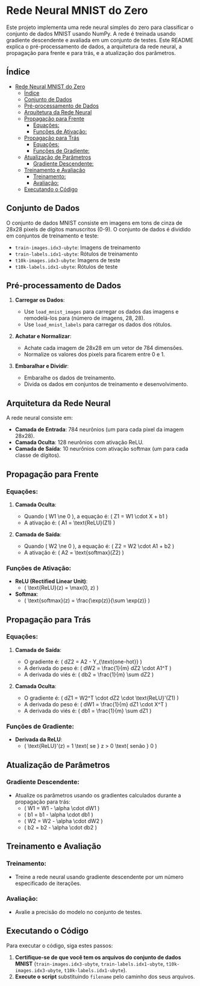 # Rede Neural MNIST do Zero

Este projeto implementa uma rede neural simples do zero para classificar o conjunto de dados MNIST usando NumPy. A rede é treinada usando gradiente descendente e avaliada em um conjunto de testes. Este README explica o pré-processamento de dados, a arquitetura da rede neural, a propagação para frente e para trás, e a atualização dos parâmetros.

## Índice

- [Rede Neural MNIST do Zero](#rede-neural-mnist-do-zero)
  - [Índice](#índice)
  - [Conjunto de Dados](#conjunto-de-dados)
  - [Pré-processamento de Dados](#pré-processamento-de-dados)
  - [Arquitetura da Rede Neural](#arquitetura-da-rede-neural)
  - [Propagação para Frente](#propagação-para-frente)
    - [Equações:](#equações)
    - [Funções de Ativação:](#funções-de-ativação)
  - [Propagação para Trás](#propagação-para-trás)
    - [Equações:](#equações-1)
    - [Funções de Gradiente:](#funções-de-gradiente)
  - [Atualização de Parâmetros](#atualização-de-parâmetros)
    - [Gradiente Descendente:](#gradiente-descendente)
  - [Treinamento e Avaliação](#treinamento-e-avaliação)
    - [Treinamento:](#treinamento)
    - [Avaliação:](#avaliação)
  - [Executando o Código](#executando-o-código)

## Conjunto de Dados

O conjunto de dados MNIST consiste em imagens em tons de cinza de 28x28 pixels de dígitos manuscritos (0-9). O conjunto de dados é dividido em conjuntos de treinamento e teste:

- `train-images.idx3-ubyte`: Imagens de treinamento
- `train-labels.idx1-ubyte`: Rótulos de treinamento
- `t10k-images.idx3-ubyte`: Imagens de teste
- `t10k-labels.idx1-ubyte`: Rótulos de teste

## Pré-processamento de Dados

1. **Carregar os Dados**:

   - Use `load_mnist_images` para carregar os dados das imagens e remodelá-los para (número de imagens, 28, 28).
   - Use `load_mnist_labels` para carregar os dados dos rótulos.

2. **Achatar e Normalizar**:

   - Achate cada imagem de 28x28 em um vetor de 784 dimensões.
   - Normalize os valores dos pixels para ficarem entre 0 e 1.

3. **Embaralhar e Dividir**:
   - Embaralhe os dados de treinamento.
   - Divida os dados em conjuntos de treinamento e desenvolvimento.

## Arquitetura da Rede Neural

A rede neural consiste em:

- **Camada de Entrada**: 784 neurônios (um para cada pixel da imagem 28x28).
- **Camada Oculta**: 128 neurônios com ativação ReLU.
- **Camada de Saída**: 10 neurônios com ativação softmax (um para cada classe de dígitos).

## Propagação para Frente

### Equações:

1. **Camada Oculta**:

   - Quando \( W1 \ne 0 \), a equação é: \( Z1 = W1 \cdot X + b1 \)
   - A ativação é: \( A1 = \text{ReLU}(Z1) \)

2. **Camada de Saída**:
   - Quando \( W2 \ne 0 \), a equação é: \( Z2 = W2 \cdot A1 + b2 \)
   - A ativação é: \( A2 = \text{softmax}(Z2) \)

### Funções de Ativação:

- **ReLU (Rectified Linear Unit)**:
  - \( \text{ReLU}(z) = \max(0, z) \)
- **Softmax**:
  - \( \text{softmax}(z) = \frac{\exp(z)}{\sum \exp(z)} \)

## Propagação para Trás

### Equações:

1. **Camada de Saída**:

   - O gradiente é: \( dZ2 = A2 - Y\_{\text{one-hot}} \)
   - A derivada do peso é: \( dW2 = \frac{1}{m} dZ2 \cdot A1^T \)
   - A derivada do viés é: \( db2 = \frac{1}{m} \sum dZ2 \)

2. **Camada Oculta**:
   - O gradiente é: \( dZ1 = W2^T \cdot dZ2 \cdot \text{ReLU}'(Z1) \)
   - A derivada do peso é: \( dW1 = \frac{1}{m} dZ1 \cdot X^T \)
   - A derivada do viés é: \( db1 = \frac{1}{m} \sum dZ1 \)

### Funções de Gradiente:

- **Derivada da ReLU**:
  - \( \text{ReLU}'(z) = 1 \text{ se } z > 0 \text{ senão } 0 \)

## Atualização de Parâmetros

### Gradiente Descendente:

- Atualize os parâmetros usando os gradientes calculados durante a propagação para trás:
  - \( W1 = W1 - \alpha \cdot dW1 \)
  - \( b1 = b1 - \alpha \cdot db1 \)
  - \( W2 = W2 - \alpha \cdot dW2 \)
  - \( b2 = b2 - \alpha \cdot db2 \)

## Treinamento e Avaliação

### Treinamento:

- Treine a rede neural usando gradiente descendente por um número especificado de iterações.

### Avaliação:

- Avalie a precisão do modelo no conjunto de testes.

## Executando o Código

Para executar o código, siga estes passos:

1. **Certifique-se de que você tem os arquivos do conjunto de dados MNIST** (`train-images.idx3-ubyte`, `train-labels.idx1-ubyte`, `t10k-images.idx3-ubyte`, `t10k-labels.idx1-ubyte`).
2. **Execute o script** substituindo `filename` pelo caminho dos seus arquivos.
